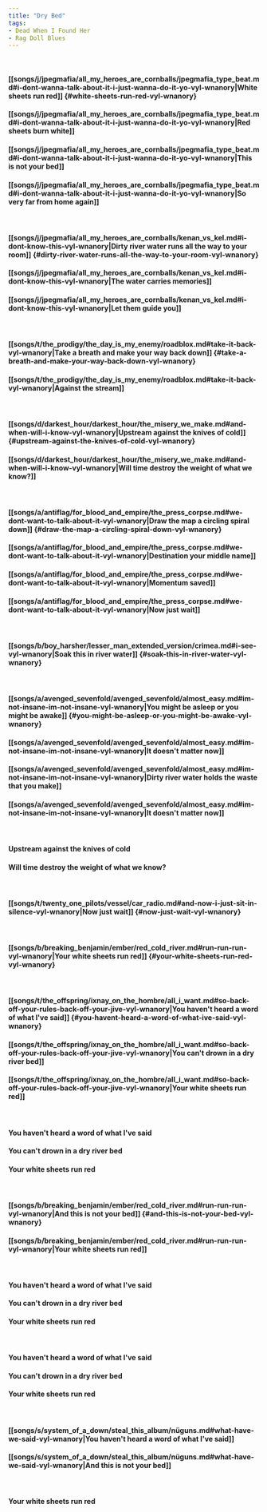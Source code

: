 ```yaml
---
title: "Dry Bed"
tags:
- Dead When I Found Her
- Rag Doll Blues
---
```

&nbsp;
#### [[songs/j/jpegmafia/all_my_heroes_are_cornballs/jpegmafia_type_beat.md#i-dont-wanna-talk-about-it-i-just-wanna-do-it-yo-vyl-wnanory|White sheets run red]] {#white-sheets-run-red-vyl-wnanory}
#### [[songs/j/jpegmafia/all_my_heroes_are_cornballs/jpegmafia_type_beat.md#i-dont-wanna-talk-about-it-i-just-wanna-do-it-yo-vyl-wnanory|Red sheets burn white]]
#### [[songs/j/jpegmafia/all_my_heroes_are_cornballs/jpegmafia_type_beat.md#i-dont-wanna-talk-about-it-i-just-wanna-do-it-yo-vyl-wnanory|This is not your bed]]
#### [[songs/j/jpegmafia/all_my_heroes_are_cornballs/jpegmafia_type_beat.md#i-dont-wanna-talk-about-it-i-just-wanna-do-it-yo-vyl-wnanory|So very far from home again]]
&nbsp;
#### [[songs/j/jpegmafia/all_my_heroes_are_cornballs/kenan_vs_kel.md#i-dont-know-this-vyl-wnanory|Dirty river water runs all the way to your room]] {#dirty-river-water-runs-all-the-way-to-your-room-vyl-wnanory}
#### [[songs/j/jpegmafia/all_my_heroes_are_cornballs/kenan_vs_kel.md#i-dont-know-this-vyl-wnanory|The water carries memories]]
#### [[songs/j/jpegmafia/all_my_heroes_are_cornballs/kenan_vs_kel.md#i-dont-know-this-vyl-wnanory|Let them guide you]]
&nbsp;
#### [[songs/t/the_prodigy/the_day_is_my_enemy/roadblox.md#take-it-back-vyl-wnanory|Take a breath and make your way back down]] {#take-a-breath-and-make-your-way-back-down-vyl-wnanory}
#### [[songs/t/the_prodigy/the_day_is_my_enemy/roadblox.md#take-it-back-vyl-wnanory|Against the stream]]
&nbsp;
#### [[songs/d/darkest_hour/darkest_hour/the_misery_we_make.md#and-when-will-i-know-vyl-wnanory|Upstream against the knives of cold]] {#upstream-against-the-knives-of-cold-vyl-wnanory}
#### [[songs/d/darkest_hour/darkest_hour/the_misery_we_make.md#and-when-will-i-know-vyl-wnanory|Will time destroy the weight of what we know?]]
&nbsp;
#### [[songs/a/antiflag/for_blood_and_empire/the_press_corpse.md#we-dont-want-to-talk-about-it-vyl-wnanory|Draw the map a circling spiral down]] {#draw-the-map-a-circling-spiral-down-vyl-wnanory}
#### [[songs/a/antiflag/for_blood_and_empire/the_press_corpse.md#we-dont-want-to-talk-about-it-vyl-wnanory|Destination your middle name]]
#### [[songs/a/antiflag/for_blood_and_empire/the_press_corpse.md#we-dont-want-to-talk-about-it-vyl-wnanory|Momentum saved]]
#### [[songs/a/antiflag/for_blood_and_empire/the_press_corpse.md#we-dont-want-to-talk-about-it-vyl-wnanory|Now just wait]]
&nbsp;
#### [[songs/b/boy_harsher/lesser_man_extended_version/crimea.md#i-see-vyl-wnanory|Soak this in river water]] {#soak-this-in-river-water-vyl-wnanory}
&nbsp;
#### [[songs/a/avenged_sevenfold/avenged_sevenfold/almost_easy.md#im-not-insane-im-not-insane-vyl-wnanory|You might be asleep or you might be awake]] {#you-might-be-asleep-or-you-might-be-awake-vyl-wnanory}
#### [[songs/a/avenged_sevenfold/avenged_sevenfold/almost_easy.md#im-not-insane-im-not-insane-vyl-wnanory|It doesn't matter now]]
#### [[songs/a/avenged_sevenfold/avenged_sevenfold/almost_easy.md#im-not-insane-im-not-insane-vyl-wnanory|Dirty river water holds the waste that you make]]
#### [[songs/a/avenged_sevenfold/avenged_sevenfold/almost_easy.md#im-not-insane-im-not-insane-vyl-wnanory|It doesn't matter now]]
&nbsp;
#### Upstream against the knives of cold
#### Will time destroy the weight of what we know?
&nbsp;
#### [[songs/t/twenty_one_pilots/vessel/car_radio.md#and-now-i-just-sit-in-silence-vyl-wnanory|Now just wait]] {#now-just-wait-vyl-wnanory}
&nbsp;
#### [[songs/b/breaking_benjamin/ember/red_cold_river.md#run-run-run-vyl-wnanory|Your white sheets run red]] {#your-white-sheets-run-red-vyl-wnanory}
&nbsp;
#### [[songs/t/the_offspring/ixnay_on_the_hombre/all_i_want.md#so-back-off-your-rules-back-off-your-jive-vyl-wnanory|You haven't heard a word of what I've said]] {#you-havent-heard-a-word-of-what-ive-said-vyl-wnanory}
#### [[songs/t/the_offspring/ixnay_on_the_hombre/all_i_want.md#so-back-off-your-rules-back-off-your-jive-vyl-wnanory|You can't drown in a dry river bed]]
#### [[songs/t/the_offspring/ixnay_on_the_hombre/all_i_want.md#so-back-off-your-rules-back-off-your-jive-vyl-wnanory|Your white sheets run red]]
&nbsp;
#### You haven't heard a word of what I've said
#### You can't drown in a dry river bed
#### Your white sheets run red
&nbsp;
#### [[songs/b/breaking_benjamin/ember/red_cold_river.md#run-run-run-vyl-wnanory|And this is not your bed]] {#and-this-is-not-your-bed-vyl-wnanory}
#### [[songs/b/breaking_benjamin/ember/red_cold_river.md#run-run-run-vyl-wnanory|Your white sheets run red]]
&nbsp;
#### You haven't heard a word of what I've said
#### You can't drown in a dry river bed
#### Your white sheets run red
&nbsp;
#### You haven't heard a word of what I've said
#### You can't drown in a dry river bed
#### Your white sheets run red
&nbsp;
#### [[songs/s/system_of_a_down/steal_this_album/nüguns.md#what-have-we-said-vyl-wnanory|You haven't heard a word of what I've said]]
#### [[songs/s/system_of_a_down/steal_this_album/nüguns.md#what-have-we-said-vyl-wnanory|And this is not your bed]]
&nbsp;
#### Your white sheets run red
